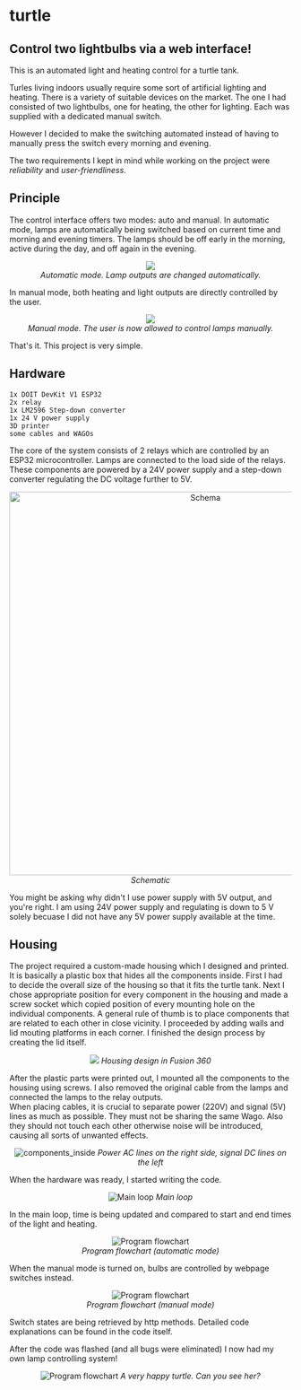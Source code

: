 # turtle
## Control two lightbulbs via a web interface!

This is an automated light and heating control for a turtle tank.

Turles living indoors usually require some sort of artificial lighting and heating. There is a variety of suitable devices on the market.
The one I had consisted of two lightbulbs, one for heating, the other for lighting. Each was supplied with a dedicated manual switch. 

However I decided to make the switching automated instead of having to manually press the switch every morning and evening. 

The two requirements I kept in mind while working on the project were *reliability* and *user-friendliness*.
## Principle
The control interface offers two modes: auto and manual. In automatic mode, lamps are automatically being switched based on current time and morning and evening timers.
The lamps should be off early in the morning, active during the day, and off again in the evening.

<p align="center">
<img width="" heigth="" src="https://github.com/user-attachments/assets/441d203f-0e2f-411c-a632-d38eacc45752"/>
<br>
<i>Automatic mode. Lamp outputs are changed automatically.</i>
</p>


In manual mode, both heating and light outputs are directly controlled by the user.


<p align="center">
<img width="" heigth="" src="https://github.com/user-attachments/assets/270e7dd9-0260-40d4-af66-ae4b36ed5d8e"/>
  <br>
<i>Manual mode. The user is now allowed to control lamps manually.</i>
</p>


That's it. This project is very simple.

## Hardware
```
1x DOIT DevKit V1 ESP32
2x relay
1x LM2596 Step-down converter
1x 24 V power supply
3D printer
some cables and WAGOs
```
The core of the system consists of 2 relays which are controlled by an ESP32 microcontroller. Lamps are connected to the load side of the relays. These components are powered by a 24V power supply and a step-down converter regulating the DC voltage further to 5V. 
<p align="center">
<img width="684" alt="Schema" src="https://github.com/user-attachments/assets/ce4d0d07-bd09-4afa-8480-f0c328e9bfa4"/>
  <br>
<i>Schematic</i>
  
</p>
You might be asking why didn't I use power supply with 5V output, and you're right. I am using 24V power supply and regulating is down to  5 V solely becuase 
I did not have any 5V power supply available at the time.
<br>

## Housing
The project required a custom-made housing which I designed and printed. It is basically a plastic box that hides all the components inside.
First I had to decide the overall size of the housing so that it fits the turtle tank.
Next I chose appropriate position for every component in the housing and made a screw socket which copied position of every mounting hole
on the individual components. A general rule of thumb is to place components that are related to each other in close vicinity. 
I proceeded by adding walls and lid mouting platforms in each corner. I finished the design process by creating the lid itself. 
<p align="center">
<img src="https://github.com/user-attachments/assets/bf974932-0d91-4acb-861e-61319a380f80"/>
<i>Housing design in Fusion 360</i>
  <br>
</p>

After the plastic parts were printed out, I mounted all the components to the housing using screws. I also removed the original cable from the lamps and connected the lamps to the relay outputs.  
When placing cables, it is crucial to separate power (220V) and signal (5V) lines as much as possible. They must not be sharing the same Wago. Also they should not touch each other otherwise noise will be introduced, causing all sorts of unwanted effects. 

<p align="center">
<img alt="components_inside" src="https://github.com/user-attachments/assets/08503f9b-df52-4f25-9a49-74ed1ba88a73"/>
<i>Power AC lines on the right side, signal DC lines on the left</i>
  <br>
</p>


When the hardware was ready, I started writing the code. 
<p align="center">
<img alt="Main loop" src="https://github.com/user-attachments/assets/6b8ace03-875f-48c7-b32b-992e144bc822"/>
<i>Main loop</i>
  <br>
</p>

In the main loop, time is being updated and compared to start and end times of the light and heating.

<p align="center">
<img alt="Program flowchart" src="https://github.com/user-attachments/assets/5992b045-d226-4fc0-b97e-6a32f4ac8eff"/>
  <br>
<i>Program flowchart (automatic mode)</i>
  <br>
</p>

When the manual mode is turned on, bulbs are controlled by webpage switches instead.

<p align="center">
<img alt="Program flowchart" src="https://github.com/user-attachments/assets/da2b7817-c7ef-487f-be1c-4a7661938a2f"/>
  <br>
<i>Program flowchart (manual mode)</i>
  <br>
</p>

Switch states are being retrieved by http methods.
Detailed code explanations can be found in the code itself.

After the code was flashed (and all bugs were eliminated) I now had my own lamp controlling system!

<p align="center">
<img alt="Program flowchart" src="https://github.com/user-attachments/assets/5df67ec7-a814-4e28-8521-575a39b0e20c"/>
<i>A very happy turtle. Can you see her?</i>
  <br>
</p>




                                                                  
